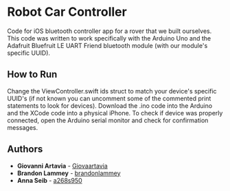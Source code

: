 # Robot Car Controller

Code for iOS bluetooth controller app for a rover that we built ourselves. This code was written to work specifically with the Arduino Uno and the Adafruit Bluefruit LE UART Friend bluetooth module (with our module's specific UUID).

## How to Run

Change the ViewController.swift ids struct to match your device's specific UUID's (if not known you can uncomment some of the commented print statements to look for devices). Download the .ino code into the Arduino and the XCode code into a physical iPhone. To check if device was properly connected, open the Arduino serial monitor and check for confirmation messages.

## Authors

* **Giovanni Artavia** - [Giovaartavia](https://github.com/Giovaartavia)
* **Brandon Lammey** - [brandonlammey](https://github.com/brandonlammey)
* **Anna Seib** - [a268s950](https://github.com/a268s950)